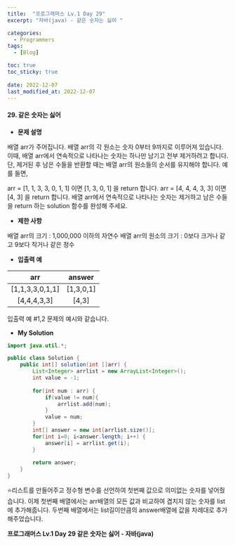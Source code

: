 ```yaml
---
title:  "프로그래머스 Lv.1 Day 29"
excerpt: "자바(java) - 같은 숫자는 싫어 "

categories:
  - Programmers
tags:
  - [Blog]

toc: true
toc_sticky: true
 
date: 2022-12-07
last_modified_at: 2022-12-07
---
```


#### 29. 같은 숫자는 싫어


- **문제 설명** 

배열 arr가 주어집니다. 배열 arr의 각 원소는 숫자 0부터 9까지로 이루어져 있습니다. 이때, 배열 arr에서 연속적으로 나타나는 숫자는 하나만 남기고 전부 제거하려고 합니다. 단, 제거된 후 남은 수들을 반환할 때는 배열 arr의 원소들의 순서를 유지해야 합니다. 예를 들면,

arr = [1, 1, 3, 3, 0, 1, 1] 이면 [1, 3, 0, 1] 을 return 합니다.
arr = [4, 4, 4, 3, 3] 이면 [4, 3] 을 return 합니다.
배열 arr에서 연속적으로 나타나는 숫자는 제거하고 남은 수들을 return 하는 solution 함수를 완성해 주세요.

- **제한 사항**

배열 arr의 크기 : 1,000,000 이하의 자연수
배열 arr의 원소의 크기 : 0보다 크거나 같고 9보다 작거나 같은 정수

- **입출력 예**

|**arr**|**answer**|
|:---:|:---:|
|[1,1,3,3,0,1,1]|[1,3,0,1]|
|[4,4,4,3,3]|[4,3]|

입출력 예 #1,2
문제의 예시와 같습니다.


- **My Solution**

```java
import java.util.*;

public class Solution {
    public int[] solution(int []arr) {
        List<Integer> arrlist = new ArrayList<Integer>();
        int value = -1;
        
        for(int num : arr) {
            if(value != num){
                arrlist.add(num);
            }
            value = num;
        }
        int[] answer = new int[arrlist.size()];
        for(int i=0; i<answer.length; i++) {
            answer[i] = arrlist.get(i);
        }
        
        return answer;
    }
}
```

⭐리스트를 만들어주고 정수형 변수를 선언하여 첫번째 값으로 의미없는 숫자를 넣어줬습니다. 이제 첫번째 배열에서는 arr배열의 모든 값과 비교하여 겹치지 않는 숫자를 list에 추가해줍니다. 두번째 배열에서는 list길이만큼의 answer배열에 값을 차례대로 추가해주었습니다.


**프로그래머스 Lv.1 Day 29 같은 숫자는 싫어 - 자바(java)**